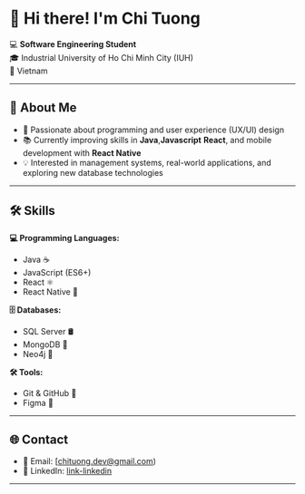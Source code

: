 # 👋 Hi there! I'm Chi Tuong  

💻 **Software Engineering Student**  
🎓 Industrial University of Ho Chi Minh City (IUH)  
📍 Vietnam  

---

## 🚀 About Me
- 🎯 Passionate about programming and user experience (UX/UI) design  
- 📚 Currently improving skills in **Java**,**Javascript** **React**, and mobile development with **React Native**  
- 💡 Interested in management systems, real-world applications, and exploring new database technologies  

---

## 🛠 Skills  

**💻 Programming Languages:**  
- Java ☕  
- JavaScript (ES6+)  
- React ⚛️  
- React Native 📱  

**🗄 Databases:**  
- SQL Server 🛢  
- MongoDB 🍃  
- Neo4j 🔗  

**🛠 Tools:**  
- Git & GitHub 🐙  
- Figma 🎨  

---
## 🌐 Contact  
- 📧 Email: [chituong.dev@gmail.com)  
- 💼 LinkedIn: [link-linkedin](https://linkedin.com)  

---

